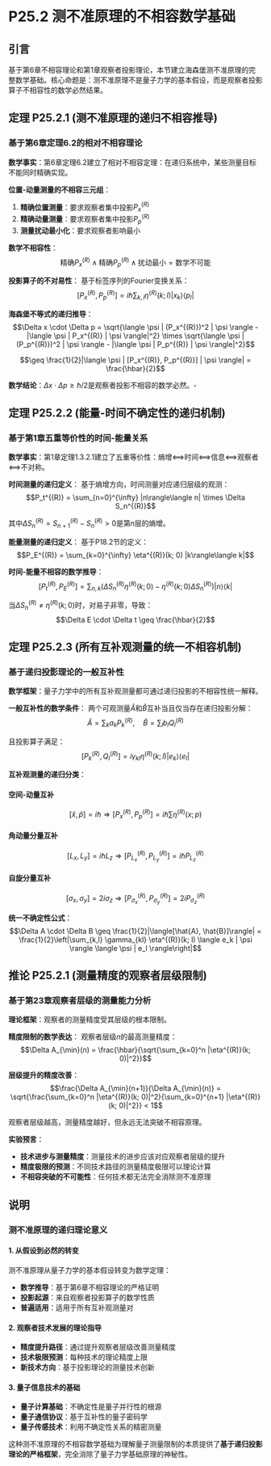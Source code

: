 # P25.2 测不准原理的不相容数学基础

## 引言

基于第6章不相容理论和第1章观察者投影理论，本节建立海森堡测不准原理的完整数学基础。核心命题是：测不准原理不是量子力学的基本假设，而是观察者投影算子不相容性的数学必然结果。

## 定理 P25.2.1 (测不准原理的递归不相容推导)

### 基于第6章定理6.2的相对不相容理论

**数学事实**：第6章定理6.2建立了相对不相容定理：在递归系统中，某些测量目标不能同时精确实现。

**位置-动量测量的不相容三元组**：
1. **精确位置测量**：要求观察者集中投影$P_x^{(R)}$
2. **精确动量测量**：要求观察者集中投影$P_p^{(R)}$  
3. **测量扰动最小化**：要求观察者影响最小

**数学不相容性**：
$$\text{精确}P_x^{(R)} \land \text{精确}P_p^{(R)} \land \text{扰动最小} = \text{数学不可能}$$

**投影算子的不对易性**：
基于标签序列的Fourier变换关系：
$$[P_x^{(R)}, P_p^{(R)}] = i\hbar \sum_{k,l} \eta^{(R)}(k; l) |x_k\rangle\langle p_l|$$

**海森堡不等式的递归推导**：
$$\Delta x \cdot \Delta p = \sqrt{\langle \psi | (P_x^{(R)})^2 | \psi \rangle - |\langle \psi | P_x^{(R)} | \psi \rangle|^2} \times \sqrt{\langle \psi | (P_p^{(R)})^2 | \psi \rangle - |\langle \psi | P_p^{(R)} | \psi \rangle|^2}$$

$$\geq \frac{1}{2}|\langle \psi | [P_x^{(R)}, P_p^{(R)}] | \psi \rangle| = \frac{\hbar}{2}$$

**数学结论**：$\Delta x \cdot \Delta p \geq \hbar/2$是观察者投影不相容的数学必然。$\square$

## 定理 P25.2.2 (能量-时间不确定性的递归机制)

### 基于第1章五重等价性的时间-能量关系

**数学事实**：第1章定理1.3.2.1建立了五重等价性：熵增⟺时间⟺信息⟺观察者⟺不对称。

**时间测量的递归定义**：
基于熵增方向，时间测量对应递归层级的观测：
$$P_t^{(R)} = \sum_{n=0}^{\infty} |n\rangle\langle n| \times \Delta S_n^{(R)}$$

其中$\Delta S_n^{(R)} = S_{n+1}^{(R)} - S_n^{(R)} > 0$是第$n$层的熵增。

**能量测量的递归定义**：
基于P18.2节的定义：
$$P_E^{(R)} = \sum_{k=0}^{\infty} \eta^{(R)}(k; 0) |k\rangle\langle k|$$

**时间-能量不相容的数学推导**：
$$[P_t^{(R)}, P_E^{(R)}] = \sum_{n,k} (\Delta S_n^{(R)} \eta^{(R)}(k; 0) - \eta^{(R)}(k; 0) \Delta S_n^{(R)}) |n\rangle\langle k|$$

当$\Delta S_n^{(R)} \neq \eta^{(R)}(k; 0)$时，对易子非零，导致：
$$\Delta E \cdot \Delta t \geq \frac{\hbar}{2}$$

## 定理 P25.2.3 (所有互补观测量的统一不相容机制)

### 基于递归投影理论的一般互补性

**数学框架**：量子力学中的所有互补观测量都可通过递归投影的不相容性统一解释。

**一般互补性的数学条件**：
两个可观测量$\hat{A}$和$\hat{B}$互补当且仅当存在递归投影分解：
$$\hat{A} = \sum_{k} a_k P_k^{(R)}, \quad \hat{B} = \sum_{l} b_l Q_l^{(R)}$$

且投影算子满足：
$$[P_k^{(R)}, Q_l^{(R)}] = i\gamma_{kl} \eta^{(R)}(k; l) |e_k\rangle\langle e_l|$$

**互补观测量的递归分类**：

#### **空间-动量互补**
$$[\hat{x}, \hat{p}] = i\hbar \Rightarrow [P_x^{(R)}, P_p^{(R)}] = i\hbar \sum \eta^{(R)}(x; p)$$

#### **角动量分量互补**  
$$[L_x, L_y] = i\hbar L_z \Rightarrow [P_{L_x}^{(R)}, P_{L_y}^{(R)}] = i\hbar P_{L_z}^{(R)}$$

#### **自旋分量互补**
$$[\sigma_x, \sigma_y] = 2i\sigma_z \Rightarrow [P_{\sigma_x}^{(R)}, P_{\sigma_y}^{(R)}] = 2i P_{\sigma_z}^{(R)}$$

**统一不确定性公式**：
$$\Delta A \cdot \Delta B \geq \frac{1}{2}|\langle[\hat{A}, \hat{B}]\rangle| = \frac{1}{2}\left|\sum_{k,l} \gamma_{kl} \eta^{(R)}(k; l) \langle e_k | \psi \rangle \langle \psi | e_l \rangle\right|$$

## 推论 P25.2.1 (测量精度的观察者层级限制)

### 基于第23章观察者层级的测量能力分析

**理论框架**：观察者的测量精度受其层级的根本限制。

**精度限制的数学表达**：
观察者层级$n$的最高测量精度：
$$\Delta A_{\min}(n) = \frac{\hbar}{\sqrt{\sum_{k=0}^n |\eta^{(R)}(k; 0)|^2}}$$

**层级提升的精度改善**：
$$\frac{\Delta A_{\min}(n+1)}{\Delta A_{\min}(n)} = \sqrt{\frac{\sum_{k=0}^n |\eta^{(R)}(k; 0)|^2}{\sum_{k=0}^{n+1} |\eta^{(R)}(k; 0)|^2}} < 1$$

观察者层级越高，测量精度越好，但永远无法突破不相容原理。

**实验预言**：
- **技术进步与测量精度**：测量技术的进步应该对应观察者层级的提升
- **精度极限的预测**：不同技术路径的测量精度极限可以理论计算
- **不相容突破的不可能性**：任何技术都无法完全消除测不准原理

## 说明

### **测不准原理的递归理论意义**

#### **1. 从假设到必然的转变**
测不准原理从量子力学的基本假设转变为数学定理：
- **数学推导**：基于第6章不相容理论的严格证明
- **投影起源**：来自观察者投影算子的数学性质
- **普遍适用**：适用于所有互补观测量对

#### **2. 观察者技术发展的理论指导**
- **精度提升路径**：通过提升观察者层级改善测量精度
- **技术极限预测**：每种技术的理论精度上限
- **新技术方向**：基于投影理论的测量技术创新

#### **3. 量子信息技术的基础**
- **量子计算基础**：不确定性是量子并行性的根源
- **量子通信协议**：基于互补性的量子密码学
- **量子传感技术**：利用不确定性关系的精密测量

这种测不准原理的不相容数学基础为理解量子测量限制的本质提供了**基于递归投影理论的严格框架**，完全消除了量子力学基础原理的神秘性。